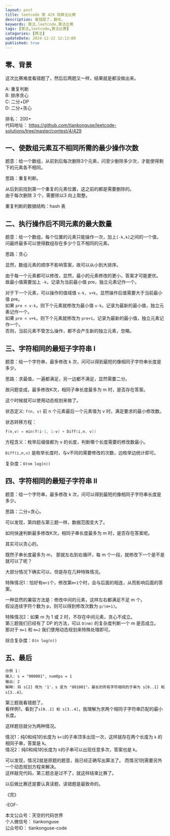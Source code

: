 ```yaml
---
layout: post  
title: leetcode 第 429 场算法比赛  
description: 看错题了，翻车。  
keywords: 算法,leetcode,算法比赛  
tags: [算法,leetcode,算法比赛]  
categories: [算法]  
updateDate: 2024-12-22 12:13:00  
published: true  
---
```



## 零、背景  


这次比赛难度看错题了，然后后两题又一样，结果就是都没做出来。  


A: 重复判断  
B: 排序贪心  
C: 二分+DP  
D: 二分+贪心  


排名： 200+  
代码地址： https://github.com/tiankonguse/leetcode-solutions/tree/master/contest/4/429  


## 一、使数组元素互不相同所需的最少操作次数  


题意：给一个数组，从前到后每次删除3个元素，问至少删除多少次，才能使得剩下的元素各不相同。  


思路：重复判断。  


从后到前找到第一个重复的元素位置，这之前的都是需要删除的。  
由于每次删除 3 个，需要除以3 向上取整。  


重复判断的数据结构：hash 表  


## 二、执行操作后不同元素的最大数量  


题意：给一个数组，每个位置的元素只能操作一次，加上`[-k,k]`之间的一个值，问最终最多可以使得数组存在多少个互不相同的元素。  


思路：贪心  


显然，数组元素的顺序不影响答案，故可以从小到大排序。  


由于每一个元素都可以修改，显然，最小的元素修改的更小，答案才可能更优。  
故最小值需要加上 `-k`，记录为当前最小值 pre，独立元素记作一个。  


对于下一个元素，可以操作的值域值 `v-k, v+k`，显然操作后值需要大于当前最小值 pre。  
如果 `pre < v-k`，则下个元素就修改为最小值 `v-k`，记录为最新的最小值，独立元素记作一个。  
如果 `pre < v+k`，则下个元素就修改为 `pre+1`，记录为最新的最小值，独立元素记作一个。  
否则，当前元素不管怎么操作，都不会产生新的独立元素，忽略。  


## 三、字符相同的最短子字符串 I  


题意：给一个字符串，最多修改 k 次，问可以得到最短的像相同子字符串长度是多少。  


思路：求最值，一遍都满足，另一边都不满足，显然需要二分。  


故问题变成，最多修改K次，相同子串长度最多为 m 时，是否存在答案。  


这个时候就可以使用动态规划来做了。  


状态定义: `f(n, v)` 前 n 个元素最后一个元素值为 v 时，满足要求的最小修改数。  


状态转移方程：  


```cpp
f(n,v) = min(f(i-1, 1-v) + Diff(i,n, v))
```


方程含义：枚举后缀值都为 v 的长度，判断哪个长度需要的修改数最小。  


`Diff(i,n,v)` 是枚举长度时，与v不同的需要修改的次数，边枚举边统计即可。  


复杂度：`O(nm log(n))`  


## 四、字符相同的最短子字符串 II  


题意：给一个字符串，最多修改 k 次，问可以得到最短的像相同子字符串长度是多少。  


思路：二分+贪心。  


可以发现，第四题与第三题一样，数据范围变大了。  


如何快速判断最多修改K次，相同子串长度最多为 m 时，是否存在答案呢。  


其实可以贪心的。  


既然子串长度最多为 m， 那就左右到右循环，每 m 个一段，就修改下一个是不是就可以了呢？  


大部分情况下确实可以，但是存在几种特殊情况。  


特殊情况1：恰好有`m+1`个，修改第`m+1`个时，会与后面的相连，从而影响后面的答案。  


一种显然的兼容方法是：修改中间的元素，这样左右都满足不足 m 个。  
假设连续字符个数为 p，则可以得到修改次数为 `p/(m+1)`。  


特殊情况2：如果 m 为 1 或 2 时，不存在中间元素，贪心不成立。  
第三题我们已经有了 DP 的方法，可以 `O(nm)` 的复杂度判断一个 m 是否成立。  
那对于 `m=1` 和 `m=2` 我们使用动态规划来特殊处理即可。  


综合复杂度：`O(n log(n))`



## 五、最后  


```text
示例 1：
输入: s = "000001", numOps = 1
输出: 2
解释: 将 s[2] 改为 '1'，s 变为 "001001"。最长的所有字符相同的子串为 s[0..1] 和 s[3..4]。
```


第三题我看错题了。  
看样例1，看到了`s[0..1] 和 s[3..4]`，我理解为求两个相同子字符串匹配的最小长度。  


这样题目就分为两种情况。  


情况1：纯0和纯1的长度为 `k+1`的子串顶多出现一次，这样就存在两个长度为 `k` 的相同子串，答案是 k。  
情况2：纯0和纯1的长度为 `k`的子串可以出现任意多次，答案也是 k。  


可以发现，情况2就是原题的题意，我已经正确写出算法了。 
而情况1则需要另外一个动态规划方程来解决。  
这样敲完代码，第三题总是过不了，就这样结束比赛了。  


以后做比赛还是要认真读题，读错题是最致命的。  




《完》  


-EOF-  

本文公众号：天空的代码世界  
个人微信号： tiankonguse  
公众号ID： tiankonguse-code  
  